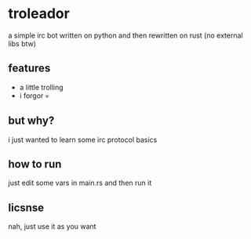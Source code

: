 # troleador
a simple irc bot written on python and then rewritten on rust (no external libs btw)

## features
- a little trolling
- i forgor :skull:

## but why?
i just wanted to learn some irc protocol basics

## how to run
just edit some vars in main.rs and then run it

## licsnse
nah, just use it as you want
